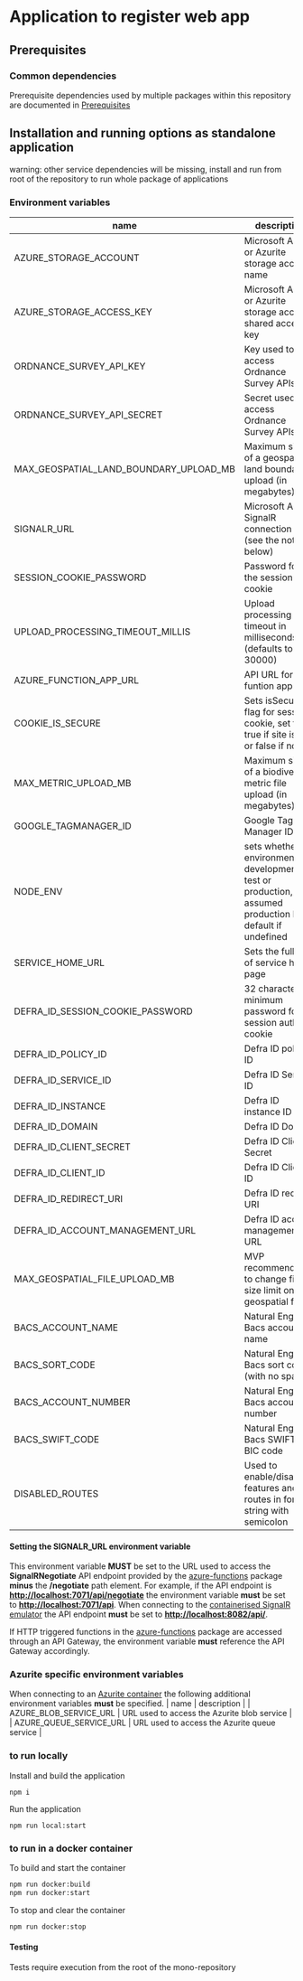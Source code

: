 # Application to register web app

## Prerequisites

### Common dependencies

Prerequisite dependencies used by multiple packages within this repository are documented in [Prerequisites](../../docs/prerequisites.md)

## Installation and running options as standalone application

warning: other service dependencies will be missing, install and run from root of the repository to run whole package of applications

### Environment variables

| name    | description | mandatory |
|---------|-------------|-----------|
| AZURE_STORAGE_ACCOUNT | Microsoft Azure or Azurite storage account name| Y |
| AZURE_STORAGE_ACCESS_KEY | Microsoft Azure or Azurite storage account shared access key | Y |
| ORDNANCE_SURVEY_API_KEY | Key used to access Ordnance Survey APIs | Y |
| ORDNANCE_SURVEY_API_SECRET | Secret used to access Ordnance Survey APIs | Y |
| MAX_GEOSPATIAL_LAND_BOUNDARY_UPLOAD_MB | Maximum size of a geospatial land boundary upload (in megabytes) | Y |
| SIGNALR_URL | Microsoft Azure SignalR connection URL (see the note below) | Y |  
| SESSION_COOKIE_PASSWORD | Password for the session cookie | N |
| UPLOAD_PROCESSING_TIMEOUT_MILLIS | Upload processing timeout in milliseconds (defaults to 30000) | N |
| AZURE_FUNCTION_APP_URL | API URL for funtion app | Y |
| COOKIE_IS_SECURE | Sets isSecure flag for session cookie, set to true if site is SSL or false if not | N |
| MAX_METRIC_UPLOAD_MB | Maximum size of a biodiversity metric file upload (in megabytes) |
| GOOGLE_TAGMANAGER_ID | Google Tag Manager ID | N |
| NODE_ENV | sets whether environment is development, test or production, assumed production by default if undefined | N |
| SERVICE_HOME_URL | Sets the full url of service home page | N |
| DEFRA_ID_SESSION_COOKIE_PASSWORD | 32 character minimum password for session auth cookie | Y |
| DEFRA_ID_POLICY_ID | Defra ID policy ID | Y |
| DEFRA_ID_SERVICE_ID | Defra ID Service ID | Y |
| DEFRA_ID_INSTANCE | Defra ID instance ID | Y |
| DEFRA_ID_DOMAIN | Defra ID Domain | Y |
| DEFRA_ID_CLIENT_SECRET | Defra ID Client Secret | Y |
| DEFRA_ID_CLIENT_ID | Defra ID Client ID | Y |
| DEFRA_ID_REDIRECT_URI | Defra ID redirect URI | Y |
| DEFRA_ID_ACCOUNT_MANAGEMENT_URL | Defra ID account management URL | Y |
| MAX_GEOSPATIAL_FILE_UPLOAD_MB | MVP recommendation to change file size limit on geospatial files | Y |
| BACS_ACCOUNT_NAME | Natural England Bacs account name | Y |
| BACS_SORT_CODE | Natural England Bacs sort code (with no spaces) | Y |
| BACS_ACCOUNT_NUMBER | Natural England Bacs account number | Y |
| BACS_SWIFT_CODE | Natural England Bacs SWIFT / BIC code | Y |
| DISABLED_ROUTES | Used to enable/disable features and routes in form of string with semicolon | N |

#### Setting the SIGNALR_URL environment variable

This environment variable **MUST** be set to the URL used to access the **SignalRNegotiate** API endpoint provided by the [azure-functions](../azure-functions/)
package **minus** the **/negotiate** path element. For example, if the API endpoint is **<http://localhost:7071/api/negotiate>** the environment variable **must** be set to **<http://localhost:7071/api>**. When connecting to the [containerised SignalR emulator](../../docs/containerisation.md#cloud-service-containers) the API endpoint **must** be set to **<http://localhost:8082/api/>**.

If HTTP triggered functions in the [azure-functions](../azure-functions/) package are accessed through an API Gateway, the environment variable **must** reference the API Gateway accordingly.

### Azurite specific environment variables

When connecting to an [Azurite container](../../docs/containerisation.md/#azure-storage) the following additional environment variables **must** be specified.
| name    | description |
| AZURE_BLOB_SERVICE_URL | URL used to access the Azurite blob service |
| AZURE_QUEUE_SERVICE_URL | URL used to access the Azurite queue service |

### to run locally

Install and build the application

`npm i`

Run the application

`npm run local:start`

### to run in a docker container

To build and start the container

```bash
npm run docker:build
npm run docker:start
```

To stop and clear the container

```bash
npm run docker:stop
```

#### Testing

Tests require execution from the root of the mono-repository
